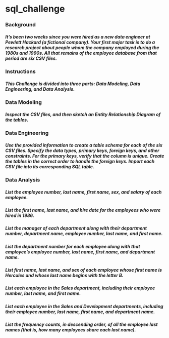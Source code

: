 # sql_challenge

### Background
##### It’s been two weeks since you were hired as a new data engineer at Pewlett Hackard (a fictional company). Your first major task is to do a research project about people whom the company employed during the 1980s and 1990s. All that remains of the employee database from that period are six CSV files.

### Instructions
##### This Challenge is divided into three parts: Data Modeling, Data Engineering, and Data Analysis.

### Data Modeling
##### Inspect the CSV files, and then sketch an Entity Relationship Diagram of the tables.

### Data Engineering
##### Use the provided information to create a table schema for each of the six CSV files. Specify the data types, primary keys, foreign keys, and other constraints. For the primary keys, verify that the column is unique. Create the tables in the correct order to handle the foreign keys. Import each CSV file into its corresponding SQL table.

### Data Analysis
##### List the employee number, last name, first name, sex, and salary of each employee.
##### List the first name, last name, and hire date for the employees who were hired in 1986.
##### List the manager of each department along with their department number, department name, employee number, last name, and first name.
##### List the department number for each employee along with that employee’s employee number, last name, first name, and department name.
##### List first name, last name, and sex of each employee whose first name is Hercules and whose last name begins with the letter B.
##### List each employee in the Sales department, including their employee number, last name, and first name.
##### List each employee in the Sales and Development departments, including their employee number, last name, first name, and department name.
##### List the frequency counts, in descending order, of all the employee last names (that is, how many employees share each last name).

